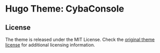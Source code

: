 # Hugo Theme: CybaConsole

## License

The theme is released under the MIT License. Check the [original theme license](https://github.com/panr/hugo-theme-terminal/blob/master/LICENSE.md) for additional licensing information.
